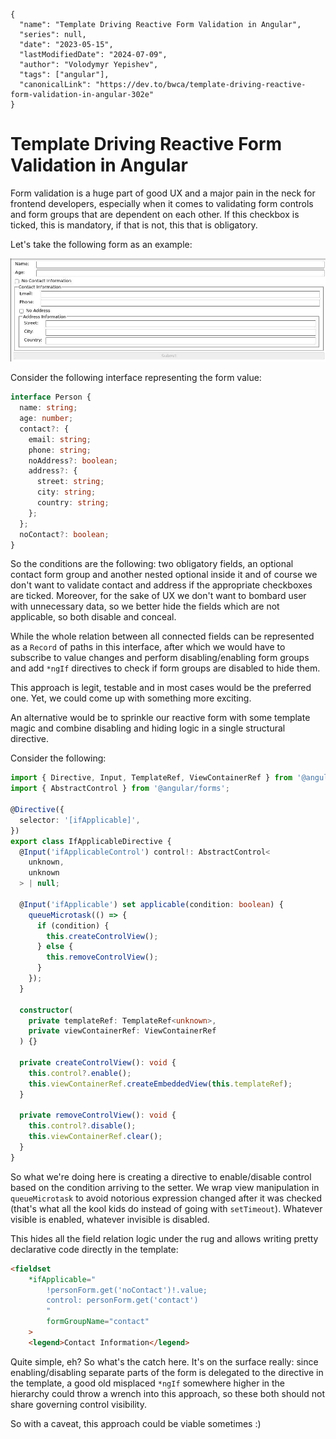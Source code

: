 ```ic-metadata
{
  "name": "Template Driving Reactive Form Validation in Angular",
  "series": null,
  "date": "2023-05-15",
  "lastModifiedDate": "2024-07-09",
  "author": "Volodymyr Yepishev",
  "tags": ["angular"],
  "canonicalLink": "https://dev.to/bwca/template-driving-reactive-form-validation-in-angular-302e"
}
```

# Template Driving Reactive Form Validation in Angular

Form validation is a huge part of good UX and a major pain in the neck for frontend developers, especially when it comes to validating form controls and form groups that are dependent on each other. If this checkbox is ticked, this is mandatory, if that is not, this that is obligatory.

Let's take the following form as an example:

![Image of a form](articles/2023-05-15-template-driving-reactive-form-validation/./01.jpg)

Consider the following interface representing the form value:

```typescript
interface Person {
  name: string;
  age: number;
  contact?: {
    email: string;
    phone: string;
    noAddress?: boolean;
    address?: {
      street: string;
      city: string;
      country: string;
    };
  };
  noContact?: boolean;
}
```

So the conditions are the following: two obligatory fields, an optional contact form group and another nested optional inside it and of course we don't want to validate contact and address if the appropriate checkboxes are ticked. Moreover, for the sake of UX we don't want to bombard user with unnecessary data, so we better hide the fields which are not applicable, so both disable and conceal.

While the whole relation between all connected fields can be represented as a `Record` of paths in this interface, after which we would have to subscribe to value changes and perform disabling/enabling form groups and add `*ngIf` directives to check if form groups are disabled to hide them.

This approach is legit, testable and in most cases would be the preferred one. Yet, we could come up with something more exciting.

An alternative would be to sprinkle our reactive form with some template magic and combine disabling and hiding logic in a single structural directive.

Consider the following:

```typescript
import { Directive, Input, TemplateRef, ViewContainerRef } from '@angular/core';
import { AbstractControl } from '@angular/forms';

@Directive({
  selector: '[ifApplicable]',
})
export class IfApplicableDirective {
  @Input('ifApplicableControl') control!: AbstractControl<
    unknown,
    unknown
  > | null;

  @Input('ifApplicable') set applicable(condition: boolean) {
    queueMicrotask(() => {
      if (condition) {
        this.createControlView();
      } else {
        this.removeControlView();
      }
    });
  }

  constructor(
    private templateRef: TemplateRef<unknown>,
    private viewContainerRef: ViewContainerRef
  ) {}

  private createControlView(): void {
    this.control?.enable();
    this.viewContainerRef.createEmbeddedView(this.templateRef);
  }

  private removeControlView(): void {
    this.control?.disable();
    this.viewContainerRef.clear();
  }
}
```

So what we're doing here is creating a directive to enable/disable control based on the condition arriving to the setter. We wrap view manipulation in `queueMicrotask` to avoid notorious expression changed after it was checked (that's what all the kool kids do instead of going with `setTimeout`). Whatever visible is enabled, whatever invisible is disabled.

This hides all the field relation logic under the rug and allows writing pretty declarative code directly in the template:
```html
<fieldset
    *ifApplicable="
        !personForm.get('noContact')!.value;
        control: personForm.get('contact')
        "
        formGroupName="contact"
    >
    <legend>Contact Information</legend>
```

Quite simple, eh? So what's the catch here. It's on the surface really: since enabling/disabling separate parts of the form is delegated to the directive in the template, a good old misplaced `*ngIf` somewhere higher in the hierarchy could throw a wrench into this approach, so these both should not share governing control visibility.

So with a caveat, this approach could be viable sometimes :)